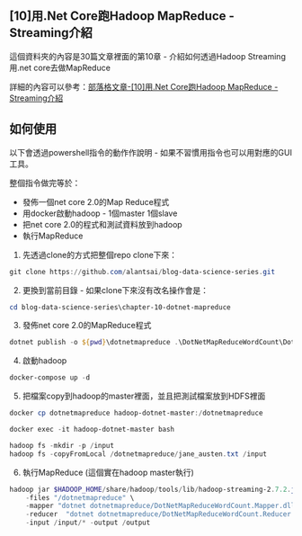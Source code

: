 ## [10]用.Net Core跑Hadoop MapReduce - Streaming介紹

這個資料夾的內容是30篇文章裡面的第10章 - 介紹如何透過Hadoop Streaming用.net core去做MapReduce

詳細的內容可以參考：[部落格文章-[10]用.Net Core跑Hadoop MapReduce - Streaming介紹](http://blog.alantsai.net/2017/12/data-science-series-10-hadoop-streaming-intro-use-net-core-for-MapReduce.html)

## 如何使用

以下會透過powershell指令的動作作說明 - 如果不習慣用指令也可以用對應的GUI工具。

整個指令做完等於：

- 發佈一個net core 2.0的Map Reduce程式
- 用docker啟動hadoop - 1個master 1個slave
- 把net core 2.0的程式和測試資料放到hadoop
- 執行MapReduce


1. 先透過clone的方式把整個repo clone下來：
```powershell
git clone https://github.com/alantsai/blog-data-science-series.git
```  

2. 更換到當前目錄 - 如果clone下來沒有改名操作會是：
```powershell
cd blog-data-science-series\chapter-10-dotnet-mapreduce
```

3. 發佈net core 2.0的MapReduce程式
```powershell
dotnet publish -o ${pwd}\dotnetmapreduce .\DotNetMapReduceWordCount\DotNetMapReduceWordCount.sln
```

4. 啟動hadoop
```powershell
docker-compose up -d
```

5. 把檔案copy到hadoop的master裡面，並且把測試檔案放到HDFS裡面
```powershell
docker cp dotnetmapreduce hadoop-dotnet-master:/dotnetmapreduce

docker exec -it hadoop-dotnet-master bash

hadoop fs -mkdir -p /input
hadoop fs -copyFromLocal /dotnetmapreduce/jane_austen.txt /input
```

6. 執行MapReduce (這個實在hadoop master執行)
```powershell
hadoop jar $HADOOP_HOME/share/hadoop/tools/lib/hadoop-streaming-2.7.2.jar \
    -files "/dotnetmapreduce" \
    -mapper "dotnet dotnetmapreduce/DotNetMapReduceWordCount.Mapper.dll" \
    -reducer  "dotnet dotnetmapreduce/DotNetMapReduceWordCount.Reducer.dll" \
    -input /input/* -output /output
```
